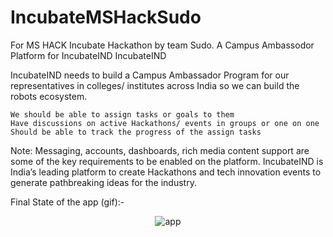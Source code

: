 # IncubateMSHackSudo

For MS HACK Incubate Hackathon by team Sudo.
A Campus Ambassodor Platform for IncubateIND
IncubateIND

IncubateIND needs to build a Campus Ambassador Program for our representatives in colleges/ institutes across India so we can build the robots ecosystem.

    We should be able to assign tasks or goals to them
    Have discussions on active Hackathons/ events in groups or one on one
    Should be able to track the progress of the assign tasks

Note: Messaging, accounts, dashboards, rich media content support are some of the key requirements to be enabled on the platform.
IncubateIND is India’s leading platform to create Hackathons and tech innovation events to generate pathbreaking ideas for the industry.


Final State of the app (gif):-

 <p align="center">
    <img src="assets/final.gif" alt="app"/> <br>
    </p>

